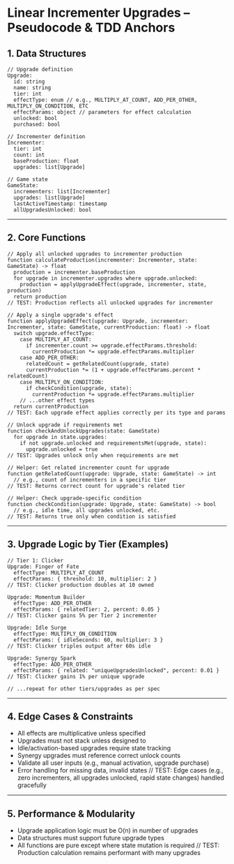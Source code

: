 # Linear Incrementer Upgrades – Pseudocode & TDD Anchors

## 1. Data Structures

```pseudo
// Upgrade definition
Upgrade:
  id: string
  name: string
  tier: int
  effectType: enum // e.g., MULTIPLY_AT_COUNT, ADD_PER_OTHER, MULTIPLY_ON_CONDITION, ETC
  effectParams: object // parameters for effect calculation
  unlocked: bool
  purchased: bool

// Incrementer definition
Incrementer:
  tier: int
  count: int
  baseProduction: float
  upgrades: list[Upgrade]

// Game state
GameState:
  incrementers: list[Incrementer]
  upgrades: list[Upgrade]
  lastActiveTimestamp: timestamp
  allUpgradesUnlocked: bool
```

---

## 2. Core Functions

```pseudo
// Apply all unlocked upgrades to incrementer production
function calculateProduction(incrementer: Incrementer, state: GameState) -> float
  production = incrementer.baseProduction
  for upgrade in incrementer.upgrades where upgrade.unlocked:
    production = applyUpgradeEffect(upgrade, incrementer, state, production)
  return production
// TEST: Production reflects all unlocked upgrades for incrementer

// Apply a single upgrade's effect
function applyUpgradeEffect(upgrade: Upgrade, incrementer: Incrementer, state: GameState, currentProduction: float) -> float
  switch upgrade.effectType:
    case MULTIPLY_AT_COUNT:
      if incrementer.count >= upgrade.effectParams.threshold:
        currentProduction *= upgrade.effectParams.multiplier
    case ADD_PER_OTHER:
      relatedCount = getRelatedCount(upgrade, state)
      currentProduction *= (1 + upgrade.effectParams.percent * relatedCount)
    case MULTIPLY_ON_CONDITION:
      if checkCondition(upgrade, state):
        currentProduction *= upgrade.effectParams.multiplier
    // ...other effect types
  return currentProduction
// TEST: Each upgrade effect applies correctly per its type and params

// Unlock upgrade if requirements met
function checkAndUnlockUpgrades(state: GameState)
  for upgrade in state.upgrades:
    if not upgrade.unlocked and requirementsMet(upgrade, state):
      upgrade.unlocked = true
// TEST: Upgrades unlock only when requirements are met

// Helper: Get related incrementer count for upgrade
function getRelatedCount(upgrade: Upgrade, state: GameState) -> int
  // e.g., count of incrementers in a specific tier
// TEST: Returns correct count for upgrade's related tier

// Helper: Check upgrade-specific condition
function checkCondition(upgrade: Upgrade, state: GameState) -> bool
  // e.g., idle time, all upgrades unlocked, etc.
// TEST: Returns true only when condition is satisfied
```

---

## 3. Upgrade Logic by Tier (Examples)

```pseudo
// Tier 1: Clicker
Upgrade: Finger of Fate
  effectType: MULTIPLY_AT_COUNT
  effectParams: { threshold: 10, multiplier: 2 }
// TEST: Clicker production doubles at 10 owned

Upgrade: Momentum Builder
  effectType: ADD_PER_OTHER
  effectParams: { relatedTier: 2, percent: 0.05 }
// TEST: Clicker gains 5% per Tier 2 incrementer

Upgrade: Idle Surge
  effectType: MULTIPLY_ON_CONDITION
  effectParams: { idleSeconds: 60, multiplier: 3 }
// TEST: Clicker triples output after 60s idle

Upgrade: Synergy Spark
  effectType: ADD_PER_OTHER
  effectParams: { related: "uniqueUpgradesUnlocked", percent: 0.01 }
// TEST: Clicker gains 1% per unique upgrade

// ...repeat for other tiers/upgrades as per spec
```

---

## 4. Edge Cases & Constraints

- All effects are multiplicative unless specified
- Upgrades must not stack unless designed to
- Idle/activation-based upgrades require state tracking
- Synergy upgrades must reference correct unlock counts
- Validate all user inputs (e.g., manual activation, upgrade purchase)
- Error handling for missing data, invalid states
// TEST: Edge cases (e.g., zero incrementers, all upgrades unlocked, rapid state changes) handled gracefully

---

## 5. Performance & Modularity

- Upgrade application logic must be O(n) in number of upgrades
- Data structures must support future upgrade types
- All functions are pure except where state mutation is required
// TEST: Production calculation remains performant with many upgrades